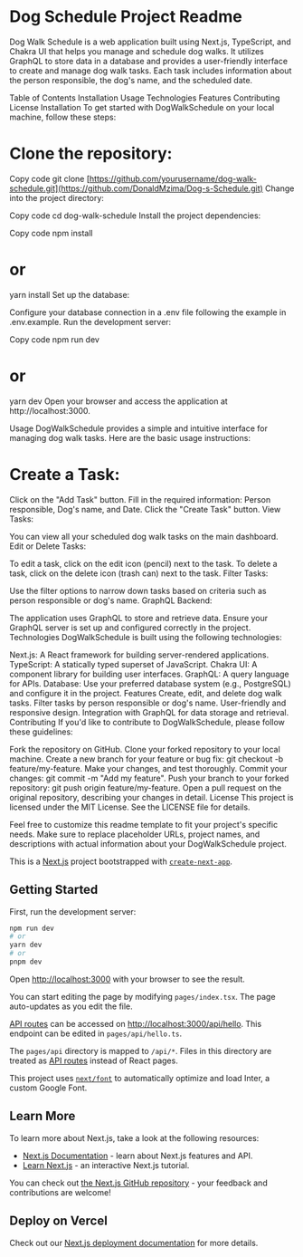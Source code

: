 # Dog Schedule Project Readme

Dog Walk Schedule is a web application built using Next.js, TypeScript, and Chakra UI that helps you manage and schedule dog walks. It utilizes GraphQL to store data in a database and provides a user-friendly interface to create and manage dog walk tasks. Each task includes information about the person responsible, the dog's name, and the scheduled date.

Table of Contents
Installation
Usage
Technologies
Features
Contributing
License
Installation
To get started with DogWalkSchedule on your local machine, follow these steps:

# Clone the repository:

Copy code
git clone [https://github.com/yourusername/dog-walk-schedule.git](https://github.com/DonaldMzima/Dog-s-Schedule.git)
Change into the project directory:

Copy code
cd dog-walk-schedule
Install the project dependencies:

Copy code
npm install

# or

yarn install
Set up the database:

Configure your database connection in a .env file following the example in .env.example.
Run the development server:

Copy code
npm run dev

# or

yarn dev
Open your browser and access the application at http://localhost:3000.

Usage
DogWalkSchedule provides a simple and intuitive interface for managing dog walk tasks. Here are the basic usage instructions:

# Create a Task:

Click on the "Add Task" button.
Fill in the required information: Person responsible, Dog's name, and Date.
Click the "Create Task" button.
View Tasks:

You can view all your scheduled dog walk tasks on the main dashboard.
Edit or Delete Tasks:

To edit a task, click on the edit icon (pencil) next to the task.
To delete a task, click on the delete icon (trash can) next to the task.
Filter Tasks:

Use the filter options to narrow down tasks based on criteria such as person responsible or dog's name.
GraphQL Backend:

The application uses GraphQL to store and retrieve data. Ensure your GraphQL server is set up and configured correctly in the project.
Technologies
DogWalkSchedule is built using the following technologies:

Next.js: A React framework for building server-rendered applications.
TypeScript: A statically typed superset of JavaScript.
Chakra UI: A component library for building user interfaces.
GraphQL: A query language for APIs.
Database: Use your preferred database system (e.g., PostgreSQL) and configure it in the project.
Features
Create, edit, and delete dog walk tasks.
Filter tasks by person responsible or dog's name.
User-friendly and responsive design.
Integration with GraphQL for data storage and retrieval.
Contributing
If you'd like to contribute to DogWalkSchedule, please follow these guidelines:

Fork the repository on GitHub.
Clone your forked repository to your local machine.
Create a new branch for your feature or bug fix: git checkout -b feature/my-feature.
Make your changes, and test thoroughly.
Commit your changes: git commit -m "Add my feature".
Push your branch to your forked repository: git push origin feature/my-feature.
Open a pull request on the original repository, describing your changes in detail.
License
This project is licensed under the MIT License. See the LICENSE file for details.

Feel free to customize this readme template to fit your project's specific needs. Make sure to replace placeholder URLs, project names, and descriptions with actual information about your DogWalkSchedule project.

This is a [Next.js](https://nextjs.org/) project bootstrapped with [`create-next-app`](https://github.com/vercel/next.js/tree/canary/packages/create-next-app).

## Getting Started

First, run the development server:

```bash
npm run dev
# or
yarn dev
# or
pnpm dev
```

Open [http://localhost:3000](http://localhost:3000) with your browser to see the result.

You can start editing the page by modifying `pages/index.tsx`. The page auto-updates as you edit the file.

[API routes](https://nextjs.org/docs/api-routes/introduction) can be accessed on [http://localhost:3000/api/hello](http://localhost:3000/api/hello). This endpoint can be edited in `pages/api/hello.ts`.

The `pages/api` directory is mapped to `/api/*`. Files in this directory are treated as [API routes](https://nextjs.org/docs/api-routes/introduction) instead of React pages.

This project uses [`next/font`](https://nextjs.org/docs/basic-features/font-optimization) to automatically optimize and load Inter, a custom Google Font.

## Learn More

To learn more about Next.js, take a look at the following resources:

- [Next.js Documentation](https://nextjs.org/docs) - learn about Next.js features and API.
- [Learn Next.js](https://nextjs.org/learn) - an interactive Next.js tutorial.

You can check out [the Next.js GitHub repository](https://github.com/vercel/next.js/) - your feedback and contributions are welcome!

## Deploy on Vercel



Check out our [Next.js deployment documentation](https://nextjs.org/docs/deployment) for more details.
